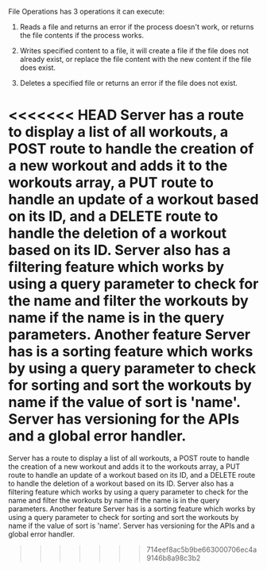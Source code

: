 File Operations has 3 operations it can execute: 

1. Reads a file and returns an error if the process doesn't work, or returns the file contents if the process works.

2. Writes specified content to a file, it will create a file if the file does not already exist,
or replace the file content with the new content if the file does exist.

3. Deletes a specified file or returns an error if the file does not exist.

<<<<<<< HEAD
Server has a route to display a list of all workouts, a POST route to handle the creation of a new workout and adds it to the workouts array, a PUT route to handle an update of a workout based on its ID, and a DELETE route to handle the deletion of a workout based on its ID. Server also has a filtering feature which works by using a query parameter to check for the name and filter the workouts by name if the name is in the query parameters. Another feature Server has is a sorting feature which works by using a query parameter to check for sorting and sort the workouts by name if the value of sort is 'name'. Server has versioning for the APIs and a global error handler.
=======
Server has a route to display a list of all workouts, a POST route to handle the creation of a new workout and adds it to the workouts array, a PUT route to handle an update of a workout based on its ID, and a DELETE route to handle the deletion of a workout based on its ID. Server also has a filtering feature which works by using a query parameter to check for the name and filter the workouts by name if the name is in the query parameters. Another feature Server has is a sorting feature which works by using a query parameter to check for sorting and sort the workouts by name if the value of sort is 'name'. Server has versioning for the APIs and a global error handler.
>>>>>>> 714eef8ac5b9be663000706ec4a9146b8a98c3b2

